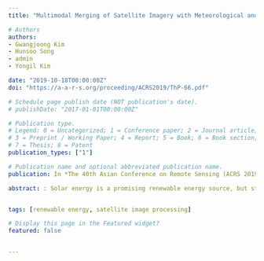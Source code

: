 ```yaml
---
title: "Multimodal Merging of Satellite Imagery with Meteorological and Power Plant Data in Deep Convolutional Neural Network for Short-Term Solar Energy Prediction"

# Authors
authors:
- Gwangjoong Kim
- Hunsoo Song
- admin
- Yongil Kim

date: "2019-10-18T00:00:00Z"
doi: "https://a-a-r-s.org/proceeding/ACRS2019/ThP-66.pdf"

# Schedule page publish date (NOT publication's date).
# publishDate: "2017-01-01T00:00:00Z"

# Publication type.
# Legend: 0 = Uncategorized; 1 = Conference paper; 2 = Journal article;
# 3 = Preprint / Working Paper; 4 = Report; 5 = Book; 6 = Book section;
# 7 = Thesis; 8 = Patent
publication_types: ["1"]

# Publication name and optional abbreviated publication name.
publication: In *The 40th Asian Conference on Remote Sensing (ACRS 2019)*

abstract: : Solar energy is a promising renewable energy source, but stable generation of photovoltaic (PV) power is largely impaired by meteorological phenomena. Ground-based weather measurements are limited in their ability to fully capture the unpredictable nature of meteorological conditions. However, remotely-sensed satellite imagery can offer crucial information on the atmosphere and the local environment, providing a broader perspective for more accurate PV estimation. This study proposes a novel Deep Convolutional Network (DCNN) framework, which integrates meteorological satellite imagery, meteorological elements, and past PV measurements to predict short-term PV power. The performance of the proposed model for solar energy prediction was tested on a solar power plant located in South Korea. Results demonstrated that the DCNN model successfully learned the complex meteorological factors such as cloud motion and solar irradiance by integrating stacked multi-temporal COMS images with ground-based meteorological data and previous PV data as input sources. In addition, we confirmed that the use of multi-temporal, multi-band meteorological satellite image significantly improves the prediction accuracy. These results were confirmed by evaluating the normalized mean absolute error of the solar energy output which indicated the proposed model’s effectiveness for short-term PV power predictions.


tags: [renewable energy, satellite image processing]

# Display this page in the Featured widget?
featured: false


---
```

